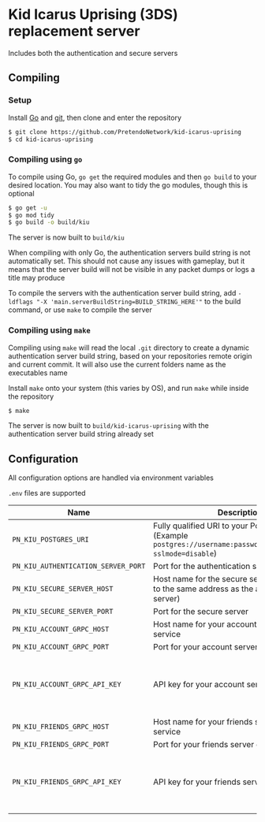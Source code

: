 # Kid Icarus Uprising (3DS) replacement server
Includes both the authentication and secure servers

## Compiling

### Setup
Install [Go](https://go.dev/doc/install) and [git](https://git-scm.com/downloads), then clone and enter the repository

```bash
$ git clone https://github.com/PretendoNetwork/kid-icarus-uprising
$ cd kid-icarus-uprising
```

### Compiling using `go`
To compile using Go, `go get` the required modules and then `go build` to your desired location. You may also want to tidy the go modules, though this is optional

```bash
$ go get -u
$ go mod tidy
$ go build -o build/kiu
```

The server is now built to `build/kiu`

When compiling with only Go, the authentication servers build string is not automatically set. This should not cause any issues with gameplay, but it means that the server build will not be visible in any packet dumps or logs a title may produce

To compile the servers with the authentication server build string, add `-ldflags "-X 'main.serverBuildString=BUILD_STRING_HERE'"` to the build command, or use `make` to compile the server

### Compiling using `make`
Compiling using `make` will read the local `.git` directory to create a dynamic authentication server build string, based on your repositories remote origin and current commit. It will also use the current folders name as the executables name

Install `make` onto your system (this varies by OS), and run `make` while inside the repository

```bash
$ make
```

The server is now built to `build/kid-icarus-uprising` with the authentication server build string already set

## Configuration
All configuration options are handled via environment variables

`.env` files are supported

| Name                                    | Description                                                                                                            | Required                                      |
|-----------------------------------------|------------------------------------------------------------------------------------------------------------------------|-----------------------------------------------|
| `PN_KIU_POSTGRES_URI`               | Fully qualified URI to your Postgres server (Example `postgres://username:password@localhost/kiu?sslmode=disable`) | Yes                                           |
| `PN_KIU_AUTHENTICATION_SERVER_PORT` | Port for the authentication server                                                                                     | Yes                                           |
| `PN_KIU_SECURE_SERVER_HOST`         | Host name for the secure server (should point to the same address as the authentication server)                        | Yes                                           |
| `PN_KIU_SECURE_SERVER_PORT`         | Port for the secure server                                                                                             | Yes                                           |
| `PN_KIU_ACCOUNT_GRPC_HOST`          | Host name for your account server gRPC service                                                                         | Yes                                           |
| `PN_KIU_ACCOUNT_GRPC_PORT`          | Port for your account server gRPC service                                                                              | Yes                                           |
| `PN_KIU_ACCOUNT_GRPC_API_KEY`       | API key for your account server gRPC service                                                                           | No (Assumed to be an open gRPC API)           |
| `PN_KIU_FRIENDS_GRPC_HOST`          | Host name for your friends server gRPC service                                                                         | Yes                                           |
| `PN_KIU_FRIENDS_GRPC_PORT`          | Port for your friends server gRPC service                                                                              | Yes                                           |
| `PN_KIU_FRIENDS_GRPC_API_KEY`       | API key for your friends server gRPC service                                                                           | No (Assumed to be an open gRPC API)           |